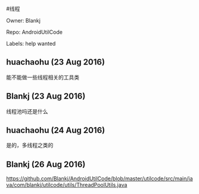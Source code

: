 #线程

Owner: Blankj

Repo: AndroidUtilCode

Labels: help wanted 

## huachaohu (23 Aug 2016)

能不能做一些线程相关的工具类


## Blankj (23 Aug 2016)

线程池吗还是什么


## huachaohu (24 Aug 2016)

是的，多线程之类的


## Blankj (26 Aug 2016)

https://github.com/Blankj/AndroidUtilCode/blob/master/utilcode/src/main/java/com/blankj/utilcode/utils/ThreadPoolUtils.java 


